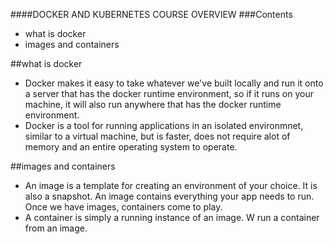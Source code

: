 ####DOCKER AND KUBERNETES COURSE OVERVIEW
###Contents
* what is docker
* images and containers

##what is docker
* Docker makes it easy to take whatever we've built locally and run it onto a server that has the docker runtime environment, so if it runs on your machine, it will also run anywhere that has the docker runtime environment.
* Docker is a tool for running applications in an isolated environmnet, similar to a virtual machine, but
is faster, does not require alot of memory and an entire operating system to operate.

##images and containers
* An image is a template for creating an environment of your choice. It is also a snapshot. An image contains everything your app needs to run. Once we have images, containers come to play.
* A container is simply a running instance of an image. W run a container from an image.
